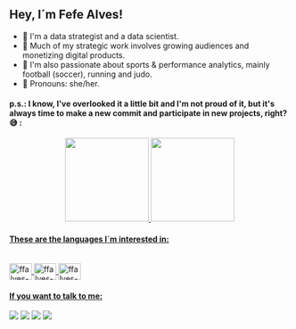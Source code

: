 ## Hey, I´m Fefe Alves!
- 🔨 I'm a data strategist and a data scientist.
- 🎲 Much of my strategic work involves growing audiences and monetizing digital products.
- 💬 I'm also passionate about sports & performance analytics, mainly football (soccer), running and judo.  
- 🌈 Pronouns: she/her.

#### p.s.: I know, I've overlooked it a little bit and I'm not proud of it, but it's always time to make a new commit and participate in new projects, right? 😅 :
<div align="center">
  <a href="https://github.com/ffalves">
  <img height="150em" src="https://github-readme-stats.vercel.app/api?username=ffalves&show_icons=true&theme=merko&include_all_commits=true&count_private=true"/>
  <img height="150em" src="https://github-readme-stats.vercel.app/api/top-langs/?username=ffalves&layout=compact&langs_count=7&theme=merko"/>
</div>
    
#### These are the languages I´m interested in:
<div style="display: inline_block"><br>
  <img align="center" alt="ffalves-rprogramming" height="30" width="40" src="https://cdn.jsdelivr.net/gh/devicons/devicon/icons/r/r-original.svg">
  <img align="center" alt="ffalves-javascript" height="30" width="40" src="https://cdn.jsdelivr.net/gh/devicons/devicon/icons/javascript/javascript-original.svg">
  <img align="center" alt="ffalves-python" height="30" width="40" src="https://cdn.jsdelivr.net/gh/devicons/devicon/icons/python/python-original.svg">
</div>

#### If you want to talk to me:
<div> 
  <a href = "mailto:talkto@fefealves.com"><img src="https://img.shields.io/badge/-Gmail-%23333?style=for-the-badge&logo=gmail&logoColor=white" target="_blank"></a>
  <a href="https://www.linkedin.com/in/fefealves" target="_blank"><img src="https://img.shields.io/badge/-LinkedIn-%230077B5?style=for-the-badge&logo=linkedin&logoColor=white" target="_blank"></a> 
  <a href="https://www.twitter.com/fefealves_pro" target="_blank"><img src=https://img.shields.io/badge/Twitter-1DA1F2?style=for-the-badge&logo=twitter&logoColor=white target="_blank"></a> 
  <a href="https://www.fefealves.com" target="_blank"><img src=https://img.shields.io/badge/WordPress-%23117AC9.svg?style=for-the-badge&logo=WordPress&logoColor=white target="_blank"></a> 
</div>
